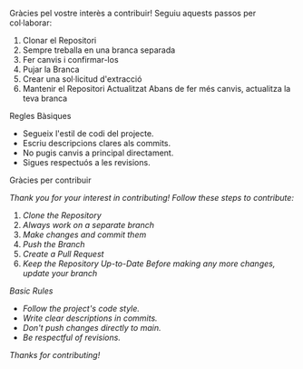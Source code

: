 Gràcies pel vostre interès a contribuir! Seguiu aquests passos per col·laborar:
1. Clonar el Repositori
2. Sempre treballa en una branca separada
3. Fer canvis i confirmar-los
4. Pujar la Branca
5. Crear una sol·licitud d'extracció
6. Mantenir el Repositori Actualitzat
Abans de fer més canvis, actualitza la teva branca

Regles Bàsiques
-  Segueix l'estil de codi del projecte.
-  Escriu descripcions clares als commits.
-  No pugis canvis a principal directament.
-  Sigues respectuós a les revisions.

Gràcies per contribuir


*Thank you for your interest in contributing! Follow these steps to contribute:*

1. *Clone the Repository*
2. *Always work on a separate branch*
3. *Make changes and commit them*
4. *Push the Branch*
5. *Create a Pull Request*
6. *Keep the Repository Up-to-Date*
*Before making any more changes, update your branch*

*Basic Rules*
- *Follow the project's code style.*
- *Write clear descriptions in commits.*
- *Don't push changes directly to main.*
- *Be respectful of revisions.*

*Thanks for contributing!*
